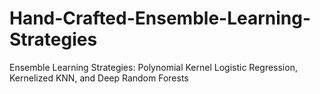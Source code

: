 # Hand-Crafted-Ensemble-Learning-Strategies
Ensemble Learning Strategies: Polynomial Kernel Logistic Regression, Kernelized KNN, and Deep Random Forests

